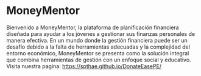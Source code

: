 # MoneyMentor
Bienvenido a MoneyMentor, la plataforma de planificación financiera diseñada para ayudar a los jóvenes a gestionar sus finanzas personales de manera efectiva. En un mundo donde la gestión financiera puede ser un desafío debido a la falta de herramientas adecuadas y la complejidad del entorno económico, MoneyMentor se presenta como la solución integral que combina herramientas de gestión con un enfoque social y educativo.
Visita nuestra pagina: https://spthae.github.io/DonateEasePE/
